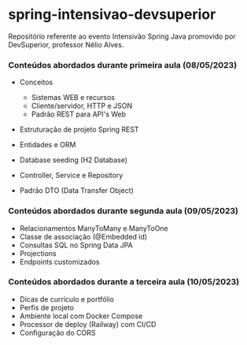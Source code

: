 # spring-intensivao-devsuperior
Repositório referente ao evento Intensivão Spring Java promovido por DevSuperior, professor Nélio Alves.



### Conteúdos abordados durante primeira aula (08/05/2023)

- Conceitos 
  - Sistemas WEB e recursos
  - Cliente/servidor, HTTP e JSON
  - Padrão REST para API's Web

- Estruturação de projeto Spring REST
- Entidades e ORM
- Database seeding (H2 Database)
- Controller, Service e Repository
- Padrão DTO (Data Transfer Object)

### Conteúdos abordados durante segunda aula (09/05/2023)

- Relacionamentos ManyToMany e ManyToOne
- Classe de associação (@Embedded id)
- Consultas SQL no Spring Data JPA
- Projections
- Endpoints customizados

### Conteúdos abordados durante a terceira aula (10/05/2023)

- Dicas de currículo e portfólio
- Perfis de projeto
- Ambiente local com Docker Compose
- Processor de deploy (Railway) com CI/CD
- Configuração do CORS

